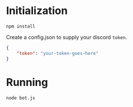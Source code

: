 # Initialization

`npm install`

Create a config.json to supply your discord `token`.

```json
{
	"token": "your-token-goes-here" 
}
```

# Running
`node bot.js`
